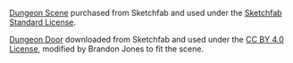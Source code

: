 [Dungeon Scene](https://sketchfab.com/3d-models/dungeon-starter-set-3c2e8f59519948d6be7bfab92b0eb3a7) purchased from Sketchfab and used under the [Sketchfab Standard License](https://sketchfab.com/licenses).

[Dungeon Door](https://sketchfab.com/3d-models/dungeon-door-water-environment-b976336b15494e8fa9d5dc94bc9dce1e) downloaded from Sketchfab and used under the [CC BY 4.0 License](https://creativecommons.org/licenses/by/4.0/), modified by Brandon Jones to fit the scene.
